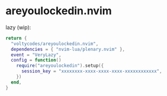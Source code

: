 # areyoulockedin.nvim

lazy (wip):

```lua
return {
  "voltycodes/areyoulockedin.nvim",
  dependencies = { "nvim-lua/plenary.nvim" },
  event = "VeryLazy",
  config = function()
    require("areyoulockedin").setup({
      session_key = "xxxxxxxx-xxxx-xxxx-xxxx-xxxxxxxxxxxx",
    })
  end,
}
```
